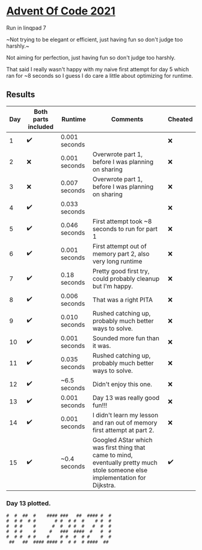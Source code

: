 # [Advent Of Code 2021](https://adventofcode.com/2021)

Run in linqpad 7

~Not trying to be elegant or efficient, just having fun so don't judge too harshly.~

Not aiming for perfection, just having fun so don't judge too harshly.

That said I really wasn't happy with my naive first attempt for day 5 which ran for ~8 seconds so I guess I do care
a little about optimizing for runtime.


## Results

| Day | Both parts included | Runtime       | Comments                                                                                                                      | Cheated            |
|-----|---------------------|---------------|-------------------------------------------------------------------------------------------------------------------------------|--------------------|
| 1   | :heavy_check_mark:  | 0.001 seconds |                                                                                                                               | :x:                |
| 2   | :x:                 | 0.001 seconds | Overwrote part 1, before I was planning on sharing                                                                            | :x:                |
| 3   | :x:                 | 0.007 seconds | Overwrote part 1, before I was planning on sharing                                                                            | :x:                |
| 4   | :heavy_check_mark:  | 0.033 seconds |                                                                                                                               | :x:                |
| 5   | :heavy_check_mark:  | 0.046 seconds | First attempt took ~8 seconds to run for part 1                                                                               | :x:                |
| 6   | :heavy_check_mark:  | 0.001 seconds | First attempt out of memory part 2, also very long runtime                                                                    | :x:                |
| 7   | :heavy_check_mark:  | 0.18 seconds  | Pretty good first try, could probably cleanup but I'm happy.                                                                  | :x:                |
| 8   | :heavy_check_mark:  | 0.006 seconds | That was a right PITA                                                                                                         | :x:                |
| 9   | :heavy_check_mark:  | 0.010 seconds | Rushed catching up, probably much better ways to solve.                                                                       | :x:                |
| 10  | :heavy_check_mark:  | 0.001 seconds | Sounded more fun than it was.                                                                                                 | :x:                |
| 11  | :heavy_check_mark:  | 0.035 seconds | Rushed catching up, probably much better ways to solve.                                                                       | :x:                |
| 12  | :heavy_check_mark:  | ~6.5 seconds  | Didn't enjoy this one.                                                                                                        | :x:                |
| 13  | :heavy_check_mark:  | 0.001 seconds | Day 13 was really good fun!!!                                                                                                 | :x:                |
| 14  | :heavy_check_mark:  | 0.001 seconds | I didn't learn my lesson and ran out of memory first attempt at part 2.                                                       | :x:                |
| 15  | :heavy_check_mark:  | ~0.4 seconds  | Googled AStar which was first thing that came to mind, eventually pretty much stole someone else implementation for Dijkstra. | :heavy_check_mark: |


### Day 13 plotted.
```
#  #  ##  #    #### ###   ##  #### #  #
#  # #  # #       # #  # #  #    # #  #
#  # #    #      #  #  # #  #   #  #  #
#  # #    #     #   ###  ####  #   #  #
#  # #  # #    #    # #  #  # #    #  #
 ##   ##  #### #### #  # #  # ####  ## 
```